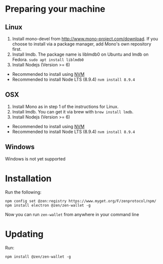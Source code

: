 # Preparing your machine

## Linux

1. Install mono-devel from http://www.mono-project.com/download. If you choose to install via a package manager, add Mono's own repository first.
2. Install lmdb. The package name is liblmdb0 on Ubuntu and lmdb on Fedora. `sudo apt install liblmdb0`
3. Install Nodejs (Version >= 6)
 - Recommended to install using [NVM](https://github.com/creationix/nvm#installation)
 - Recommended to install Node LTS (8.9.4) `nvm install 8.9.4`


## OSX

1. Install Mono as in step 1 of the instructions for Linux.
2. Install lmdb. You can get it via brew with `brew install lmdb`.
3. Install Nodejs (Version >= 6)
 - Recommended to install using [NVM](https://github.com/creationix/nvm#installation)
 - Recommended to install Node LTS (8.9.4) `nvm install 8.9.4`


## Windows

Windows is not yet supported


# Installation

Run the following:
```
npm config set @zen:registry https://www.myget.org/F/zenprotocol/npm/
npm install electron @zen/zen-wallet -g
```

Now you can run `zen-wallet` from anywhere in your command line


# Updating

Run:
```
npm install @zen/zen-wallet -g
```
